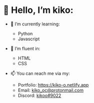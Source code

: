 # 👋 Hello, I’m kiko:

- 🌱 I’m currently learning:
  - Python
  - Javascript

- 🧠 I’m fluent in:
  - HTML
  - CSS

- 📫 You can reach me via my:
  - Portfolio: https://kiko-o.netlify.app
  - Email: kiko_oc@protonmail.com
  - Discord: <a href="https://discordapp.com/users/854790762893803551/">kikoo#9022</a>

<!--

- 💪 Websites/Projects I've developed include:
  -
  -
  -

-->

